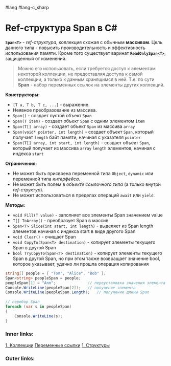 #lang #lang-c_sharp

# Ref-структура Span в C#

**`Span<T>`** - *ref-структура*, коллекция схожая с обычным **массивом**.
Цель данного типа - повысить производительность и эффективность использования памяти.
Кроме того существует варинат **`ReadOnlySpan<T>`**, защищенный от изменений.

> Можно его использовать, если требуется доступ к элементам некоторой коллекции, не предоставляя доступа к самой коллекции, а только к данным хранящимся в ней.
> Т.е. по сути **Span** - набор переменных ссылок на элементы других коллекций.

**Конструкторы:**
- `[T a, T b, T c, ...]` - выражение.
- Неявное преобразование из массива.
- `Span()` - создает пустой объект `Span`
- `Span(T item)` - создает объект `Span` с одним элементом `item`
- `Span(T[] array)` - создает объект `Span` из массива `array`
- `Span(void* pointer, int length)` - создает объект `Span`, который получает `length` байт памяти, начиная с указателя `pointer`
- `Span(T[] array, int start, int length)` - создает объект `Span`, который получает из массива `array` `length` элементов, начиная с индекса `start`

**Ограничения:**
- Не может быть присвоена переменной типа `Object`, `dynamic` или переменной типа *интерфейса*.
- Не может быть полем в *объекте ссылочного типа* (а только внутри *ref-структур*).
- Не может использоваться в пределах операций `await` или `yield`.

**Методы:**
- `void Fill(T value)` - заполняет все элементы Span значением value
- `T[] ToArray()` - преобразует Span в массив
- `Span<T> Slice(int start, int length)` - выделяет из Span length элементов начиная с индекса start в виде другого Span
- `void Clear()` - очищает Span
- `void CopyTo(Span<T> destination)` - копирует элементы текущего Span в другой Span
- `bool TryCopyTo(Span<T> destination)` - копирует элементы текущего Span в другой Span, но при этом также возвращает значение bool, которое указывает, удачно ли прошла операция копирования


```csharp
string[] people = { "Tom", "Alice", "Bob" };
Span<string> peopleSpan = people;
peopleSpan[1] = "Ann";              // переустановка значения элемента
Console.WriteLine(peopleSpan[2]);   // получение элемента
Console.WriteLine(peopleSpan.Length);   // получение длины Span
 
// перебор Span
foreach (var s in peopleSpan)
{
    Console.WriteLine(s);
}
```


### Inner links:
[1. Коллекции](1.%20Languages/C-sharp/0.%20Введение/3.%20Коллекции/1.%20Коллекции.md)
[Переменные ссылки](1.%20Languages/C-sharp/0.%20Введение/1.%20Типы%20данных/Переменные%20ссылки.md)
[1. Структуры](1.%20Languages/C-sharp/0.%20Введение/2.%20Классы%20и%20структуры/1.%20Структуры.md)

### Outer links:



